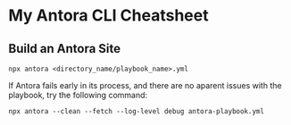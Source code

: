 # My Antora CLI Cheatsheet

## Build an Antora Site

    npx antora <directory_name/playbook_name>.yml

If Antora fails early in its process, and there are no aparent issues with the playbook, try the following command:
    
    npx antora --clean --fetch --log-level debug antora-playbook.yml